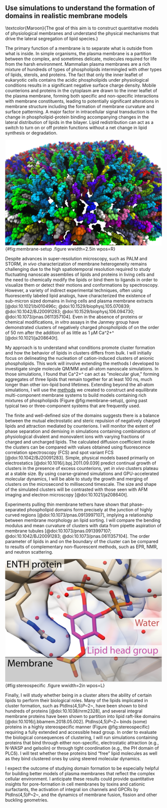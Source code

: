 ## Use simulations to understand the formation of domains in realistic membrane models
\textcolor{Maroon}{The goal of this aim is to construct quantitative models of physiological membranes and understand the physical mechanisms that drive the lateral segregation of lipid species.}

The primary function of a membrane is to separate what is outside from what is inside.
In simple organisms, the plasma membrane is a partition between the complex, and sometimes delicate, molecules required for life from the harsh environment.
Mammalian plasma membranes are a rich mixture of hundreds of types of phospholipids intermingled with other types of lipids, sterols, and proteins.
The fact that only the inner leaflet of eukaryotic cells contains the acidic phospholipids under physiological conditions results in a significant negative surface charge density. 
Mobile counterions and proteins in the cytoplasm are drawn to the inner leaflet of the plasma membrane, forming both specific and non-specific interactions with membrane constituents, leading to potentially significant alterations in membrane structure including the formation of membrane curvature and surface patterning. 
A major factor in intracellular signal transduction is the change in phospholipid-protein binding accompanying changes in the lateral distribution of lipids in the bilayer.
Lipid redistribution can act as a switch to turn on or off protein functions without a net change in lipid synthesis or degradation.

![An example of a curved membrane with many different lipid species, colored separately, representative of the systems I will simulate.](images/membrane-vmd.png){#fig:membrane-setup .figure wwidth=2.5in wpos=R}
 
Despite advances in super-resolution microscopy, such as PALM and STORM, *in vivo* characterization of membrane heterogeneity remains challenging due to the high spatiotemporal resolution required to study fluctuating nanoscale assemblies of lipids and proteins in living cells and the need to chemically modify the lipids or bind them to ligands in order to visualize them or detect their motions and conformations by spectroscopy. 
However, a variety of indirect experimental techniques, often using fluorescently labeled lipid analogs, have characterized the existence of sub-micron sized domains in living cells and plasma membrane extracts [@doi:10.1021/bi010496c; @doi:10.1529/biophysj.105.070839; @doi:10.1042/BJ20091283; @doi:10.1529/biophysj.106.094730; @doi:10.1073/pnas.0611357104].
Even in the absence of proteins or chemical modifications, *in vitro* assays in the Janmey group have demonstrated clusters of negatively charged phospholipids of on the order of 50 nm after the addition of as little as 1 μM Ca^2+^ [@doi:10.1021/ja208640t].

My approach is to understand what conditions promote cluster formation and how the behavior of lipids in clusters differs from bulk. 
I will initially focus on delineating the nucleation of cation-induced clusters of anionic phospholipids. 
This work will involve extending the methods I developed to investigate single molecule QM/MM and all-atom nanoscale simulations. 
In those simulations, I found that Ca^2+^ can act as "molecular glue," forming aggregates of three lipids that remain together for at least 100 ns, much longer than other ion-lipid bond lifetimes. 
Extending beyond the all-atom simulations, I will use the [methods](https://github.com/biophyscode) we created to construct and equilibrate multi-component membrane systems to build models containing rich mixtures of phospholipids (Figure @fig:membrane-setup), going past typical two or three-component systems that are frequently used.

The finite and well-defined size of the domains suggests there is a balance between the mutual electrostatic and steric repulsion of negatively charged lipids and attraction mediated by counterions. 
I will monitor the extent of phase separation and demixing in simulations containing combinations of physiological divalent and monovalent ions with varying fractions of charged and uncharged lipids. 
The calculated diffusion coefficient inside the clusters can be compared with values obtained using fluorescence correlation spectroscopy (FCS) and spot variant FCS [@doi:10.1042/BJ20091283].
Simple, physical models based primarily on electrostatics [@doi:10.1016/j.bpj.2011.09.039] predict continual growth of clusters in the presence of excess counterions, yet *in vivo* clusters plateau at a stable size.
By using coarse-grained simulations and GPU-accelerated molecular dynamics, I will be able to study the growth and merging of clusters on the microsecond to millisecond timescale. 
The size and shape of the simulated clusters will be contrasted with those seen with AFM imaging and electron microscopy [@doi:10.1021/ja208640t].

Experiments pulling thin membrane tethers have shown that phase-separated phospholipid domains form precisely at the junction of highly curved regions [@doi:10.1073/pnas.0913997107], implying a relationship between membrane morphology an lipid sorting.
I will compare the bending modulus and mean curvature of clusters with data from pipette aspiration of membrane tubules [@doi:10.1073/pnas.0913997107; @doi:10.1042/BJ20091283; @doi:10.1073/pnas.0611357104].
The order parameter of lipids in and on the boundary of the cluster can be compared to results of complementary non-fluorescent methods, such as  EPR, NMR, and neutron scattering. 

![An illustration of stereospecific recognition of phospholipids by proteins.](images/stereospecific.png){#fig:stereospecific .figure wwidth=2in wpos=L}

 Finally, I will study whether being in a cluster alters the ability of certain lipids to perform their biological roles. 
 Many of the lipids implicated in cluster formation, such as PtdIns(4,5)*P*~2~, have been shown to bind hundreds of proteins [@doi:10.1038/nrm2328], and several integral membrane proteins have been shown to partition into lipid raft-like domains [@doi:10.1016/j.bbamem.2018.05.002].
PtdIns(4,5)*P*~2~ binds (some) proteins in a highly stereospecific manner (Figure @fig:stereospecific) requiring a fully extended and accessible head group. 
In order to evaluate the biological consequences of clustering, I will run simulations containing proteins that bind through either non-specific, electrostatic attraction (e.g., N-WASP and gelsolin) or through tight coordination (e.g., the PH domain of PLCδ). 
I will test whether these proteins bind “free” lipid molecules as well as they bind clustered ones by using steered molecular dynamics.

I expect the outcome of studying domain formation to be especially helpful for building better models of plasma membranes that reflect the complex cellular environment. 
I anticipate these results could provide quantitative insights for pore-formation in cell membranes by toxins and cationic surfactants, the activation of integral ion channels and GPCRs by PtdIns(4,5)*P*~2~, and the dynamics of membrane fusion, fission and other buckling geometries.
